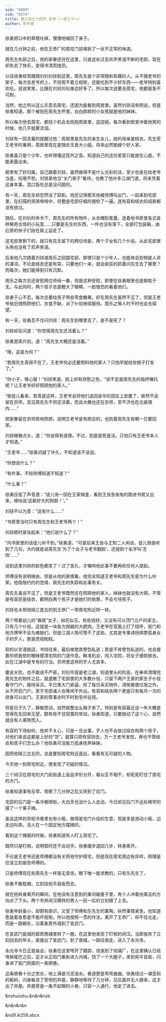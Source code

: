 ```yaml
---
aid: "0009"
zid: "0374"
title: 第三百七十四节 京师（一百三十一）
author: 吹牛者
---
```


徐勇把口中的草棍吐掉，慢慢地缩回了身子。

就在几分钟之前，他在王恭厂的周宅门前嗅到了一丝不正常的味道。

周先生失踪之后，他的家眷还住在这里，只是这处过去欢声笑语不断的宅邸，现在却失去了快乐，变得冷清而惶恐。

以往徐勇经常跟随刘钊刘铩到这里，周先生是个非常随和有趣的人。从不摆老爷的架子，每次去老爷府上，不但用不着立规矩，还能吃到不少好东西――老爷特别喜欢吃。说说笑笑，比跟在刘铩刘钊身边好多了。所以每次说要去周宅，他都是急不可耐。

当然，他之所以这么乐意去周宅，还因为能看到周居里。虽然刘铩没有明说，但是徐勇知道，那个被抱在周先生怀里，白白胖胖的小女孩就是他的妹妹。

所以每次他去周宅，都找个机会去抱抱周居里，逗逗她。每次看到居里冲着他笑的时候，他几乎就要流泪。

刘铩有一回含蓄的提醒过他：周居里是先生的亲生女儿，她的母亲是结衣。先生受王老爷的重用，周居里现在是锦衣玉食大小姐，将来必然能嫁个好人家。

徐勇虽只是个少年，也听得懂这弦外之音。知道自己的这份爱意只能放在心底，不能表露出来。

居里有了好归属，自己跟着刘铩，虽然做得不是什么光彩的活，至少也是在给老爷当差，吃喝不愁。刘铩拿他当“关门弟子”看待，也教了他许多江湖门道。将来凭着这身本事，混口饭吃总是没问题的。

有一天，周先生却忽然没了踪影。他还记得那天他被师傅叫出门，一起来到宅邸里，在妇孺的哭哭啼啼中，将整座宅邸仔细的搜检了一遍，连有容和结衣的闺房都没有放过。

随后，在刘钊的命令下，周先生的所有物件，从衣帽到笔墨，连着他书房里各式各样稀奇古怪的小玩意……只要是先生的东西，一件也没有落下，全部打包装箱，由扛房的伕子们抬在肩上运走了。

这宅邸里剩下的，就只有先生留下的两位侍妾，两个子女和几个仆役。从此宅邸里头再也没有了欢声笑语。

后来他几次随着刘铩或周乐之回国宅邸，即使只是个少年人，也能体会到物是人非的凄凉。不论是结衣还是有容，只要他们一来，就会疯狂的抓着问先生去了哪里？而每次，她们能得到只有沉默。

周乐之每次总还安慰两位师母一番，但是这种安慰，即使在徐勇眼里也是聊胜于无。与此同时，两个孩子总是瞪大了眼睛，一脸惶恐的看着他们。

徐勇于心不忍，每次总要给孩子带些零食糖果。好在周先生虽然不见了，但是王老爷依旧很照顾他们，衣食不缺，派了仆役继续服侍。周乐之等人时不时也会去探望。

有一天，徐勇忍不住问刘铩：周先生到哪里去了，是不是死了？

刘铩却反问道：“你觉得周先生还活着么？”

徐勇思索片刻，道：“周先生大概还是活着。”

“哦，这是为何？”

“若周先生真得不在了。王老爷何必还要照料他的家人？只怕早就给些银子打发了。”

“你小子，够心狠！”刘铩笑道，脸上却有欣慰之色，“说不定是周先生的临终嘱托呢？让王老爷好好照顾他的家人。”

“依徒儿看来，若真是这样，王老爷会将他们送回金华的田庄上安置了，断然不会留在京师。显见周先生不但还活着，而且大概也还在京师，至不济也在北直境内……”

把家眷留在京师原地照顾，说明王老爷是有顾忌的。也防着周先生有朝一日要回家。

刘铩微微点头，道：“你说得有道理。不过，到底是死是活，只怕只有王老爷本人才知道。”

“王老爷……”徐勇迟疑了许久，不知道该不该说。

“你想说什么？”

“有件事，不知师傅知道不知道？”

“什么事？”

徐勇压低了声音道：“徒儿有一回在王家候差，看到王良急匆匆的跑进书房又出来，嘀咕说‘这厮好大的狗胆！’。”

刘铩不以为意：“这有什么……”

“书房里当时只有周先生和王老爷两个！”

刘铩顿时紧张起来：“他们说什么了？”

“内书房里的话徒儿听不到。”徐勇道，“可是后来王良与王知二人闲谈，徒儿倒是听到了几句，大约就是说周先生‘为了个女子与老爷翻脸’，还提到个名字叫‘志玲’……”

说到这里刘铩的脸色都变了！过了良久，才嘱咐他此事不要再和任何人提起。

师傅没有说明缘由，但是从他的表情看，他完全知道王老爷和周先生是为什么吵架。他隐隐约约的觉得，周先生的失踪和此事有关。

周先生虽说不见了，但是王老爷既然还在照顾他的家人，妹妹也就没有大碍。不管是有容还是结衣，都明白两个孩子才是她们的依靠，不会亏待孩子。

刘铩也关照他隔三差五的到王恭厂一带周宅附近转一转。

两个带着幼儿的“寡居”女子，如花似玉，有些钱财，又没有可以顶门立户的家主，只有几个仆役。这就是一块各方觊觎的大肥肉。王老爷在官面上打了招呼，衙门和地方牌甲不会为难她们，但是江湖人物可管不了这些。尤其是专事诱拐绑票孤身女子的歹人，更是虎视眈眈。

软的以言语挑逗，书信往来，最后唆使其卷包私逃；若是不肯卷包私逃的，也会接着你侬我侬的暧昧摸清宅院的门道作息。瞅准机会，闯入宅院，将女子细软掳去。此在江湖中是专有的行当。京师里这样的歹人尤其多。

要说关防，也不能说不严密。刘钊毕竟是老江湖，知道里头的险恶。在奉命清理完周先生的物件之后，就遣散了宅邸里的大多数仆役，只留下两户王家的家生子仆役看守门户，服侍采买。平日里大门紧逼，除了每日采买物件，清倒粪便垃圾之外，从不开启门户。至于宅邸诸人也等闲不外出。有容和结衣两个更是只有每月一次的烧香可以出门。王家的管事亦时不时到宅中巡视。

但是日子久了，静极思动，自然就整出幺蛾子来了。特别是有容最近这一年大概是觉得先生回来无望，颇有些不甘寂寞的举动，徐勇知道，只要她动了这个心，自然就会有人乘隙而入。

有容的下场如何，他并不关心，只是一旦出事，歹人也不会放过结衣和两个孩子，对他们来说这都是上好的“货”。就算只把有容拐去，万一王老爷发怒，再也不管结衣和孩子们怎么办？他徐勇可没能力孤身抚养妹妹。

因而他隔三岔五的，总是要到周宅附近逡巡，看看有无可疑的人物。

今天他一到周宅附近，便发现了可疑的情况。

三个闲汉在周宅的大门前街道上呈品字形分开，看似互不相干，却死死盯住了周宅的大门。

徐勇知道事有反常，观察了几分钟之后又转到了后门。

宅邸的后门是一条冷巷陋街，大白天也没什么人走动，今日却见后门不远处稀罕的摆了一个果子摊。

虽说这样的背街冷巷里也有小贩，做得是宅门仆役的生意，但是多是游动小贩，边走边叫卖。没人在一个固定地方摆摊的。

看到这个摊贩的时候，徐勇知道有人盯上周宅了。

既然只是盯梢，说明暂时还不会动手。徐勇缓步退回几步，转身离开。

不论是王老爷还是师傅都没有关照他守护周宅，但是现在周宅周边有异样，照理是应该立刻报告师傅的。

只是师傅现在和周先生一样杳无音信，眼下唯一能求教的，只有乐先生了。

徐勇不敢耽搁，立刻往宛平县衙而去。

就在他转身离开的瞬间，在他没有注意到的某间破屋子里，有个人冲着他离去的方向点了下头。两个市井闲汉模样的男人一前一后的立刻跟了上去。

徐勇年龄虽小，却颇有胆识，又受了师傅和乐先生的薰陶，纵然事情紧急，也知道愈是着急愈是不能坏规矩。所以他按照一贯的作法，离开了王恭厂，却不往北走，而是一路朝东，沿着象房外墙到了宣武门。

在宣武门瓮城的廊房商铺里转了一圈，在这里他发现了盯梢的闲汉。当即放弃了立刻回去的年头，直接出了宣武门，到了南城，一路往南走，进入了永光寺。

永光寺今日正是庙会，徐勇在这里甩开了跟踪，径直到了琉璃厂，在这里确认已经甩掉尾巴之后，这才从正阳门重新进入内城，饶了一个大圈子，来到宛平县衙，闪身进了衙门侧面的一条陋巷。

这条陋巷十分之悠长，地上满是污泥浊水。巷道更是弯弯曲曲。徐勇绕过一课歪斜的榆树，闪身躲进了旁侧的井屋。静静地等待了几分钟，见后面并无人跟来，这才出了井屋。井屋旁是一条不起眼的小巷，只容一人通行，他走了进去。

&nshuoshu.&n&n&nok.

&n&n&n&n

&nd9.ik258.abcx.

